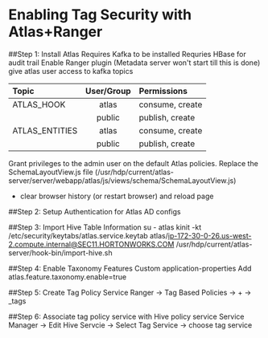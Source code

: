 # Enabling Tag Security with Atlas+Ranger

##Step 1: Install Atlas
Requires Kafka to be installed
Requries HBase for audit trail
Enable Ranger plugin (Metadata server won't start till this is done)
give atlas user access to kafka topics

| Topic          | User/Group    | Permissions      |
| :------------- |:-------------:| :----------------|
| ATLAS_HOOK     | atlas         | consume, create  |
|                | public        | publish, create  |
| ATLAS_ENTITIES | atlas         | consume, create  |
|                | public        | publish, create  |


Grant privileges to the admin user on the default Atlas policies.
Replace the SchemaLayoutView.js file (/usr/hdp/current/atlas-server/server/webapp/atlas/js/views/schema/SchemaLayoutView.js)
- clear browser history (or restart browser) and reload page

##Step 2: Setup Authentication for Atlas
AD configs

##Step 3: Import Hive Table Information
su - atlas
kinit -kt /etc/security/keytabs/atlas.service.keytab atlas/ip-172-30-0-26.us-west-2.compute.internal@SEC11.HORTONWORKS.COM
/usr/hdp/current/atlas-server/hook-bin/import-hive.sh

##Step 4: Enable Taxonomy Features
Custom application-properties
Add atlas.feature.taxonomy.enable=true

##Step 5: Create Tag Policy Service
Ranger -> Tag Based Policies -> + -> <cluster>_tags

##Step 6: Associate tag policy service with Hive policy service
Service Manager -> Edit Hive Servcie -> Select Tag Service -> choose tag service
